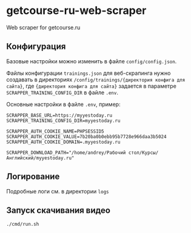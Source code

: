 # getcourse-ru-web-scraper
Web scraper for getcourse.ru

## Конфигурация
Базовые настройки можно изменить в файле ```config/config.json```. 

Файлы конфигурации ```trainings.json``` для веб-скрапинга нужно создавать в директориях ```/config/trainings/{директория конфига для сайта}```, где ```{директория конфига для сайта}``` задается в параметре ```SCRAPPER_TRAINING_CONFIG_DIR``` в файле ```.env```.
 
Основные настройки в файле ```.env```, пример:
```
SCRAPPER_BASE_URL=https://myyestoday.ru
SCRAPPER_TRAINING_CONFIG_DIR=myyestoday.ru

SCRAPPER_AUTH_COOKIE_NAME=PHPSESSID5
SCRAPPER_AUTH_COOKIE_VALUE=7b20ba0b0ebb95b7728e966daa3b5024
SCRAPPER_AUTH_COOKIE_DOMAIN=.myyestoday.ru

SCRAPPER_DOWNLOAD_PATH="/home/andrey/Рабочий стол/Курсы/Английский/myyestoday.ru"
```
## Логирование 
Подробные логи см. в директории ```logs```

## Запуск скачивания видео
```bash
./сmd/run.sh
```
